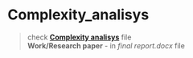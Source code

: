 # Complexity_analisys
> check [__Complexity analisys__](Complexity_analisys.ipynb) file  
**Work/Research paper** - in _final report.docx_ file  
